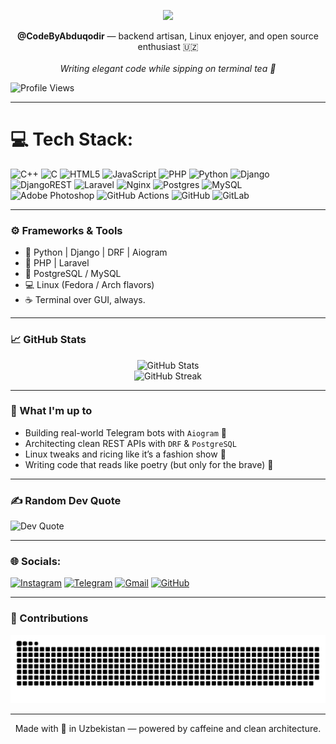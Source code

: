 <p align="center">
  <img src="https://readme-typing-svg.herokuapp.com?font=Fira+Code&weight=500&size=24&pause=1000&center=true&vCenter=true&lines=Hi+there+%F0%9F%91%8B+I'm+Abduqodir+-+YoruDev;Backend+Engineer+%7C+Linux+Poweruser;Aiogram+botmaker+%7C+DRF+lover;Writing+code+like+poetry+%E2%9C%A8" />
</p>

<p align="center">
  <b>@CodeByAbduqodir</b> — backend artisan, Linux enjoyer, and open source enthusiast 🇺🇿  
  <br><br>
  <i>Writing elegant code while sipping on terminal tea 🍵</i>
</p>


![Profile Views](https://komarev.com/ghpvc/?username=CodeByAbduqodir&style=for-the-badge&color=blueviolet)

---

# 💻 Tech Stack:
![C++](https://img.shields.io/badge/c++-%2300599C.svg?style=for-the-badge&logo=c%2B%2B&logoColor=white) ![C](https://img.shields.io/badge/c-%2300599C.svg?style=for-the-badge&logo=c&logoColor=white) ![HTML5](https://img.shields.io/badge/html5-%23E34F26.svg?style=for-the-badge&logo=html5&logoColor=white) ![JavaScript](https://img.shields.io/badge/javascript-%23323330.svg?style=for-the-badge&logo=javascript&logoColor=%23F7DF1E) ![PHP](https://img.shields.io/badge/php-%23777BB4.svg?style=for-the-badge&logo=php&logoColor=white) ![Python](https://img.shields.io/badge/python-3670A0?style=for-the-badge&logo=python&logoColor=ffdd54) ![Django](https://img.shields.io/badge/django-%23092E20.svg?style=for-the-badge&logo=django&logoColor=white) ![DjangoREST](https://img.shields.io/badge/DJANGO-REST-ff1709?style=for-the-badge&logo=django&logoColor=white&color=ff1709&labelColor=gray) ![Laravel](https://img.shields.io/badge/laravel-%23FF2D20.svg?style=for-the-badge&logo=laravel&logoColor=white) ![Nginx](https://img.shields.io/badge/nginx-%23009639.svg?style=for-the-badge&logo=nginx&logoColor=white) ![Postgres](https://img.shields.io/badge/postgres-%23316192.svg?style=for-the-badge&logo=postgresql&logoColor=white) ![MySQL](https://img.shields.io/badge/mysql-4479A1.svg?style=for-the-badge&logo=mysql&logoColor=white) ![Adobe Photoshop](https://img.shields.io/badge/adobe%20photoshop-%2331A8FF.svg?style=for-the-badge&logo=adobe%20photoshop&logoColor=white) ![GitHub Actions](https://img.shields.io/badge/github%20actions-%232671E5.svg?style=for-the-badge&logo=githubactions&logoColor=white) ![GitHub](https://img.shields.io/badge/github-%23121011.svg?style=for-the-badge&logo=github&logoColor=white) ![GitLab](https://img.shields.io/badge/gitlab-%23181717.svg?style=for-the-badge&logo=gitlab&logoColor=white)

---

### ⚙️ Frameworks & Tools
- 🐍 Python | Django | DRF | Aiogram
- 🐘 PHP | Laravel
- 🧠 PostgreSQL / MySQL
- 💻 Linux (Fedora / Arch flavors)
- ☕ Terminal over GUI, always.

---

### 📈 GitHub Stats
<p align="center">
  <img src="https://github-readme-stats.vercel.app/api?username=CodeByAbduqodir&show_icons=true&theme=tokyonight" alt="GitHub Stats" />
  <br>
  <img src="https://github-readme-streak-stats.herokuapp.com/?user=CodeByAbduqodir&theme=tokyonight" alt="GitHub Streak" />
</p>

---

### 🎯 What I'm up to
- Building real-world Telegram bots with `Aiogram` 🚀  
- Architecting clean REST APIs with `DRF` & `PostgreSQL`  
- Linux tweaks and ricing like it’s a fashion show 🐧  
- Writing code that reads like poetry (but only for the brave) 🧘

---

### ✍️ Random Dev Quote
![Dev Quote](https://quotes-github-readme.vercel.app/api?type=horizontal&theme=tokyonight)

---


### 🌐 Socials:


[![Instagram](https://img.shields.io/badge/Instagram-%23E4405F.svg?logo=Instagram&logoColor=white)](https://instagram.com/justabduqodir)
[![Telegram](https://img.shields.io/badge/Telegram-2CA5E0.svg?logo=Telegram&logoColor=white)](https://t.me/PHPioneer)
[![Gmail](https://img.shields.io/badge/Gmail-D14836.svg?logo=Gmail&logoColor=white)](mailto:alrgmw@google.com)
[![GitHub](https://img.shields.io/badge/GitHub-181717.svg?logo=GitHub&logoColor=white)](https://github.com/CodeByAbduqodir)


---

### 🐍 Contributions
<p align="center">
  <img src="https://raw.githubusercontent.com/CodeByAbduqodir/CodeByAbduqodir/output/github-contribution-grid-snake.svg" />
</p>

---

<p align="center">
  Made with 💚 in Uzbekistan — powered by caffeine and clean architecture.
</p>
